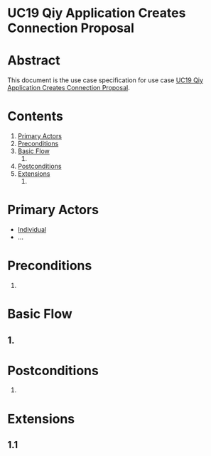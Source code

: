 
# UC19 Qiy Application Creates Connection Proposal

# Abstract

This document is the use case specification for use case [UC19 Qiy Application Creates Connection Proposal](UC19%20Qiy%20Application%20Creates%20Connection%20Proposal.md).

# Contents


1. [Primary Actors](#primary-actors)
1. [Preconditions](#preconditions)
1. [Basic Flow](#basic-flow)
	1. [](#1-)
1. [Postconditions](#postconditions)
1. [Extensions](#extensions)
	1. [](#11-)

# Primary Actors

* [Individual](../Definitions.md#individual)
* ...

# Preconditions

1.

# Basic Flow

## 1. 

# Postconditions

1.

# Extensions

## 1.1

